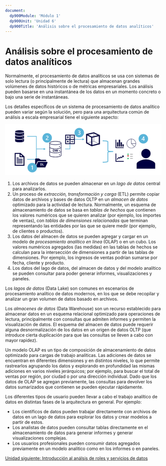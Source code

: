 ```yaml
---
document:
  dp900Module: 'Módulo 1'
  dp900Unit: 'Unidad 6'
  dp900Title: 'Análisis sobre el procesamiento de datos analíticos'
---
```


# Análisis sobre el procesamiento de datos analíticos

Normalmente, el procesamiento de datos analíticos se usa con sistemas de solo lectura (o principalmente de lectura) que almacenan grandes volúmenes de datos históricos o de métricas empresariales. Los análisis pueden basarse en una instantánea de los datos en un momento concreto o bajo una serie de instantáneas.

Los detalles específicos de un sistema de procesamiento de datos analítico pueden variar según la solución, pero para una arquitectura común de análisis a escala empresarial tiene el siguiente aspecto:

![Procesamiento tanalítico](../img/analytical-processing.png)

1. Los archivos de datos se pueden almacenar en un _lago de datos_ central para analizarlos.
1. Un proceso de _extracción, transformación y carga_ (ETL) permite copiar datos de archivos y bases de datos OLTP en un _almacen de datos_ optimizado para la actividad de lectura. Normalmente, un esquema de almacenamiento de datos se basa en _tablas de hechos_ que contienen los valores numéricos que se quieren analizar (por ejemplo, los importes de ventas), con _tablas de dimensiones relacionadas_ que terminan representando las entidades por las que se quiere medir (por ejemplo, de clientes o productos).
1. Los datos del almacen de datos se pueden agregar y cargar en un modelo de _procesamiento analítico en línea_ (OLAP) o en un cubo. Los valores numéricos agregados (las medidas) en las tablas de hechos se calculan para la intersección de dimensiones a partir de las tablas de dimensiones. Por ejemplo, los ingresos de ventas podrían sumarse por fecha, cliente y producto.
1. Los datos del lago de datos, del almacen de datos y del modelo analítico se pueden consultar para poder generar informes, visualizaciones y paneles.

Los _lagos de datos_ (Data Lake) son comunes en escenarios de procesamiento analítico de datos modernos, en los que se debe recopilar y analizar un gran volumen de datos basado en archivos.

Los _almacenes de datos_ (Data Warehouse) son un recurso establecido para almacenar datos en un esquema relacional optimizado para operaciones de lectura, principalmente con consultas que admiten informes y permiten la visualización de datos. El esquema del almacen de datos puede requerir alguna desnormalización de los datos en un origen de datos OLTP (que introduce cierta duplicación para que las consultas se lleven a cabo con mayor rapidez).

Un modelo OLAP es un tipo de composición de almacenamiento de datos optimizado para cargas de trabajo analíticas. Las adiciones de datos se encuentran en diferentes dimensiones y en distintos niveles, lo que permite rastrearlos agrupando los datos y explorando en profundidad las mismas adiciones en varios niveles jerárquicos; por ejemplo, para buscar el total de ventas por región, por ciudad o por una dirección individual. Dado que los datos de OLAP se agregan previamente, las consultas para devolver los datos sumarizados que contienen se pueden ejecutar rápidamente.

Los diferentes tipos de usuario pueden llevar a cabo el trabajo analítico de datos en distintas fases de la arquitectura en general. Por ejemplo:

* Los científicos de datos pueden trabajar directamente con archivos de datos en un lago de datos para explorar los datos y crear modelos a partir de estos.
* Los analistas de datos pueden consultar tablas directamente en el almacenamiento de datos para generar informes y generar visualizaciones complejas.
* Los usuarios profesionales pueden consumir datos agregados previamente en un modelo analítico como en los informes o en paneles.

[Unidad siguiente: Introducción al análsis de roles y servicios de datos](2-01-introduction.md)

